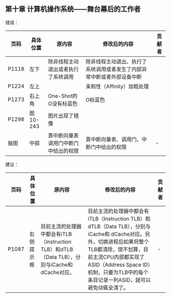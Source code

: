 ## 第十章 计算机操作系统——舞台幕后的工作者

错误：

| 页码 | 具体位置               | 原内容 | 修改后的内容 | 贡献者 |
| ---- | ---------------------- | ------ | ------------ | ------ |
|P1118|左下|除非线程主动退出或者执行了系统调用|除非线程主动退出、执行了系统调用或者发生了内部异常中断或者外部设备中断||
|P1224|左上||亲和性（Affinity）加粗处理||
|P1273|右上角|One-Shot的O没有标蓝色|O标蓝色||
|P1298|图10-243|图片出现了镜像|||
| 脑图   | 中部 | 靠中断向量表调用门中断门中给出的权限 | 靠中断向量表、调用门、中断门中给出的权限 | -      |

建议：

| 页码 | 具体位置               | 原内容 | 修改后的内容 | 贡献者 |
| ---- | ---------------------- | ------ | ------------ | ------ |
| P1087   | 右侧提示框 | 目前主流的处理器中都会有iTLB（Instruction TLB）和dTLB（Data TLB），分别与iCache和 dCache对应。 | 目前主流的处理器中都会有iTLB（Instruction TLB）和dTLB（Data TLB），分别与iCache和 dCache对应。另外，切换进程后如果将整个TLB都清除，很不划算，目前主流CPU内部都实现了ASID（Address Space ID）机制，只要为TLB中的每个条目记录一列ASID，就可以避免动辄全清了。 | -      |

